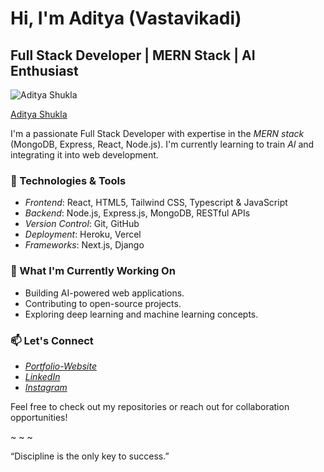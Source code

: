 # Hi, I'm Aditya (Vastavikadi)

## Full Stack Developer | MERN Stack | AI Enthusiast
<img alt="Aditya Shukla" src="https://github.com/vastavikadi/Images/blob/main/IMG_20240310_190523_386.jpg"></img>

<div class="badge-base LI-profile-badge" data-locale="en_US" data-size="medium" data-theme="dark" data-type="VERTICAL" data-vanity="vastavikadi" data-version="v1"><a class="badge-base__link LI-simple-link" href="https://in.linkedin.com/in/vastavikadi?trk=profile-badge">Aditya Shukla</a></div>

I'm a passionate Full Stack Developer with expertise in the *MERN stack* (MongoDB, Express, React, Node.js). I'm currently learning to train *AI* and integrating it into web development.

### 🔧 Technologies & Tools
- *Frontend*: React, HTML5, Tailwind CSS, Typescript & JavaScript
- *Backend*: Node.js, Express.js, MongoDB, RESTful APIs
- *Version Control*: Git, GitHub
- *Deployment*: Heroku, Vercel
- *Frameworks*: Next.js, Django

### 🚀 What I'm Currently Working On
- Building AI-powered web applications.
- Contributing to open-source projects.
- Exploring deep learning and machine learning concepts.

### 📫 Let's Connect
- *[Portfolio-Website](https://vastavikportfolio.vercel.app/)*
- *[LinkedIn](https://www.linkedin.com/in/aditya-shukla-3134472b3/)*
- *[Instagram](https://www.instagram.com/Vastavik.adi/)*

Feel free to check out my repositories or reach out for collaboration opportunities!

~ ~ ~

“Discipline is the only key to success.”
